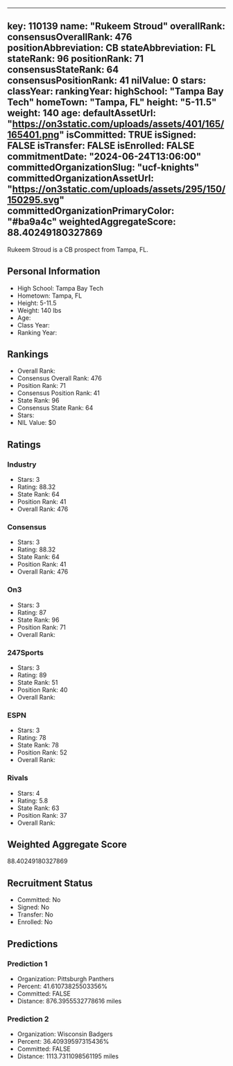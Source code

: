 ---
  key: 110139
  name: "Rukeem Stroud"
  overallRank: 
  consensusOverallRank: 476
  positionAbbreviation: CB
  stateAbbreviation: FL
  stateRank: 96
  positionRank: 71
  consensusStateRank: 64
  consensusPositionRank: 41
  nilValue: 0
  stars: 
  classYear: 
  rankingYear: 
  highSchool: "Tampa Bay Tech"
  homeTown: "Tampa, FL"
  height: "5-11.5"
  weight: 140
  age: 
  defaultAssetUrl: "https://on3static.com/uploads/assets/401/165/165401.png"
  isCommitted: TRUE
  isSigned: FALSE
  isTransfer: FALSE
  isEnrolled: FALSE
  commitmentDate: "2024-06-24T13:06:00"
  committedOrganizationSlug: "ucf-knights"
  committedOrganizationAssetUrl: "https://on3static.com/uploads/assets/295/150/150295.svg"
  committedOrganizationPrimaryColor: "#ba9a4c"
  weightedAggregateScore: 88.40249180327869
  ---
  
  Rukeem Stroud is a CB prospect from Tampa, FL.
  
  ## Personal Information
  - High School: Tampa Bay Tech
  - Hometown: Tampa, FL
  - Height: 5-11.5
  - Weight: 140 lbs
  - Age: 
  - Class Year: 
  - Ranking Year: 
  
  ## Rankings
  - Overall Rank: 
  - Consensus Overall Rank: 476
  - Position Rank: 71
  - Consensus Position Rank: 41
  - State Rank: 96
  - Consensus State Rank: 64
  - Stars: 
  - NIL Value: $0
  
  ## Ratings
  
  ### Industry
  - Stars: 3
  - Rating: 88.32
  - State Rank: 64
  - Position Rank: 41
  - Overall Rank: 476
  
  ### Consensus
  - Stars: 3
  - Rating: 88.32
  - State Rank: 64
  - Position Rank: 41
  - Overall Rank: 476
  
  ### On3
  - Stars: 3
  - Rating: 87
  - State Rank: 96
  - Position Rank: 71
  - Overall Rank: 
  
  ### 247Sports
  - Stars: 3
  - Rating: 89
  - State Rank: 51
  - Position Rank: 40
  - Overall Rank: 
  
  ### ESPN
  - Stars: 3
  - Rating: 78
  - State Rank: 78
  - Position Rank: 52
  - Overall Rank: 
  
  ### Rivals
  - Stars: 4
  - Rating: 5.8
  - State Rank: 63
  - Position Rank: 37
  - Overall Rank: 
  
  ## Weighted Aggregate Score
  88.40249180327869
  
  ## Recruitment Status
  - Committed: No
  - Signed: No
  - Transfer: No
  - Enrolled: No
  
  
  
  ## Predictions
  
  ### Prediction 1
  - Organization: Pittsburgh Panthers
  - Percent: 41.61073825503356%
  - Committed: FALSE
  - Distance: 876.3955532778616 miles
  
  ### Prediction 2
  - Organization: Wisconsin Badgers
  - Percent: 36.40939597315436%
  - Committed: FALSE
  - Distance: 1113.7311098561195 miles
  